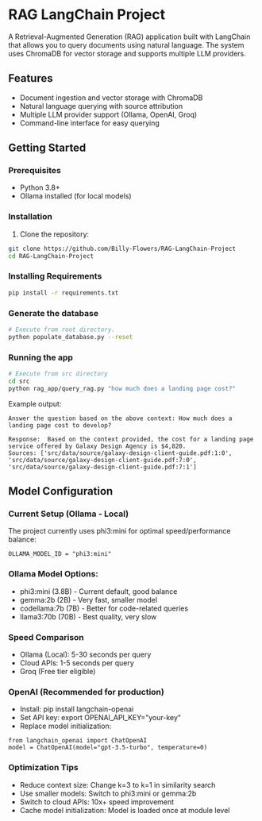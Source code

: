 # RAG LangChain Project

A Retrieval-Augmented Generation (RAG) application built with LangChain that allows you to query documents using natural language. The system uses ChromaDB for vector storage and supports multiple LLM providers.

## Features

- Document ingestion and vector storage with ChromaDB
- Natural language querying with source attribution
- Multiple LLM provider support (Ollama, OpenAI, Groq)
- Command-line interface for easy querying

## Getting Started

### Prerequisites

- Python 3.8+
- Ollama installed (for local models)

### Installation

1. Clone the repository:
```bash
git clone https://github.com/Billy-Flowers/RAG-LangChain-Project
cd RAG-LangChain-Project
```

### Installing Requirements

```sh
pip install -r requirements.txt
```

### Generate the database

```sh
# Execute from root directory.
python populate_database.py --reset
```

### Running the app

```sh
# Execute from src directory
cd src
python rag_app/query_rag.py "how much does a landing page cost?"
```

Example output:

```text
Answer the question based on the above context: How much does a landing page cost to develop?

Response:  Based on the context provided, the cost for a landing page service offered by Galaxy Design Agency is $4,820.
Sources: ['src/data/source/galaxy-design-client-guide.pdf:1:0', 'src/data/source/galaxy-design-client-guide.pdf:7:0', 'src/data/source/galaxy-design-client-guide.pdf:7:1']
```

## Model Configuration
### Current Setup (Ollama - Local)
The project currently uses phi3:mini for optimal speed/performance balance:
```
OLLAMA_MODEL_ID = "phi3:mini"
```

### Ollama Model Options:

- phi3:mini (3.8B) - Current default, good balance
- gemma:2b (2B) - Very fast, smaller model
- codellama:7b (7B) - Better for code-related queries
- llama3:70b (70B) - Best quality, very slow

### Speed Comparison
- Ollama (Local): 5-30 seconds per query
- Cloud APIs: 1-5 seconds per query
- Groq (Free tier eligible)

### OpenAI (Recommended for production)
- Install: pip install langchain-openai
- Set API key: export OPENAI_API_KEY="your-key"
- Replace model initialization:
```
from langchain_openai import ChatOpenAI
model = ChatOpenAI(model="gpt-3.5-turbo", temperature=0)
```

### Optimization Tips
- Reduce context size: Change k=3 to k=1 in similarity search
- Use smaller models: Switch to phi3:mini or gemma:2b
- Switch to cloud APIs: 10x+ speed improvement
- Cache model initialization: Model is loaded once at module level
